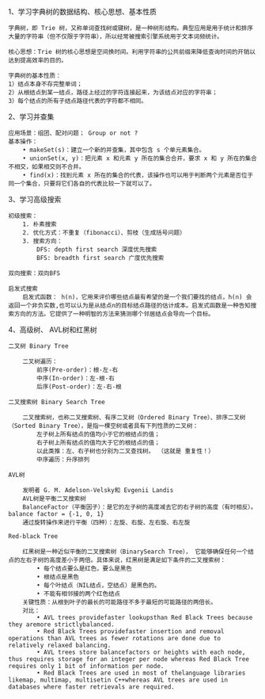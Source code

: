 1、学习字典树的数据结构、核心思想、基本性质

	字典树，即 Trie 树，又称单词查找树或键树，是一种树形结构。典型应用是用于统计和排序大量的字符串（但不仅限于字符串），所以经常被搜索引擎系统用于文本词频统计。

	核心思想：Trie 树的核心思想是空间换时间。利用字符串的公共前缀来降低查询时间的开销以达到提高效率的目的。

	字典树的基本性质：
	1）结点本身不存完整单词；
	2）从根结点到某一结点，路径上经过的字符连接起来，为该结点对应的字符串；
	3）每个结点的所有子结点路径代表的字符都不相同。
	
2、学习并查集

	应用场景：组团、配对问题； Group or not ?
	基本操作：
		• makeSet(s)：建立一个新的并查集，其中包含 s 个单元素集合。
		• unionSet(x, y)：把元素 x 和元素 y 所在的集合合并，要求 x 和 y 所在的集合不相交，如果相交则不合并。
		• find(x)：找到元素 x 所在的集合的代表，该操作也可以用于判断两个元素是否位于同一个集合，只要将它们各自的代表比较一下就可以了。
		
3、学习高级搜索

	初级搜索：
		1. 朴素搜索
		2. 优化方式：不重复（fibonacci）、剪枝（生成括号问题）
		3. 搜索方向：
			DFS: depth first search 深度优先搜索
			BFS: breadth first search 广度优先搜索
			
	双向搜索：双向BFS
		
	启发式搜索
		启发式函数： h(n)，它用来评价哪些结点最有希望的是一个我们要找的结点，h(n) 会返回一个非负实数,也可以认为是从结点n的目标结点路径的估计成本。启发式函数是一种告知搜索方向的方法。它提供了一种明智的方法来猜测哪个邻居结点会导向一个目标。
		
4、高级树、 AVL树和红黑树		

	二叉树 Binary Tree
	
		二叉树遍历：
			前序(Pre-order)：根-左-右
			中序(In-order)：左-根-右
			后序(Post-order)：左-右-根
			
	二叉搜索树 Binary Search Tree	
	
		二叉搜索树，也称二叉搜索树、有序二叉树（Ordered Binary Tree）、排序二叉树（Sorted Binary Tree），是指一棵空树或者具有下列性质的二叉树：
			左子树上所有结点的值均小于它的根结点的值；
			右子树上所有结点的值均大于它的根结点的值；
			以此类推：左、右子树也分别为二叉查找树。 （这就是 重复性！）
			中序遍历：升序排列
			
	AVL树
	
		发明者 G. M. Adelson-Velsky和 Evgenii Landis
		AVL树是平衡二叉搜索树
		BalanceFactor（平衡因子）：是它的左子树的高度减去它的右子树的高度（有时相反）。balance factor = {-1, 0, 1}
		通过旋转操作来进行平衡（四种）：左旋、右旋、左右旋、右左旋
		
	Red-black Tree
	
		红黑树是一种近似平衡的二叉搜索树（BinarySearch Tree）， 它能够确保任何一个结点的左右子树的高度差小于两倍。具体来说，红黑树是满足如下条件的二叉搜索树：
			• 每个结点要么是红色，要么是黑色
			• 根结点是黑色
			• 每个叶结点（NIL结点，空结点）是黑色的。
			• 不能有相邻接的两个红色结点
		关键性质：从根到叶子的最长的可能路径不多于最短的可能路径的两倍长。
		对比：
			• AVL trees providefaster lookupsthan Red Black Trees because they aremore strictlybalanced.
			• Red Black Trees providefaster insertion and removal operations than AVL trees as fewer rotations are done due to relatively relaxed balancing.
			• AVL trees store balancefactors or heights with each node, thus requires storage for an integer per node whereas Red Black Tree requires only 1 bit of information per node.
			• Red Black Trees are used in most of thelanguage libraries likemap, multimap, multisetin C++whereas AVL trees are used in databases where faster retrievals are required.


